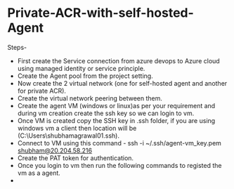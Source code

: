 # Private-ACR-with-self-hosted-Agent
Steps-
-  First create the Service connection from azure devops to Azure cloud using managed identity or service principle.
-  Create the Agent pool from the project setting.
-  Now create the 2 virtual network (one for self-hosted agent and another for private ACR).
-  Create the virtual network peering between them.
-  Create the agent VM (windows or linux)as per your requirement and during vm creation create the ssh key so we can login to vm.
-  Once VM is created copy the SSH key in .ssh folder, if you are using windows vm a client then location will be (C:\Users\shubhamagrawal01\.ssh).
-  Connect to VM using this command - ssh -i ~/.ssh/agent-vm_key.pem shubham@20.204.58.216
-  Create the PAT token for authentication.
-  Once you login to vm then run the following commands to registed the vm as a agent.
-  
